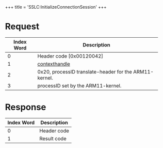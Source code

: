 +++
title = 'SSLC:InitializeConnectionSession'
+++

# Request

| Index Word | Description                                            |
|------------|--------------------------------------------------------|
| 0          | Header code \[0x00120042\]                             |
| 1          | [contexthandle](SSLC:CreateContext "wikilink")         |
| 2          | 0x20, processID translate-header for the ARM11-kernel. |
| 3          | processID set by the ARM11-kernel.                     |

# Response

| Index Word | Description |
|------------|-------------|
| 0          | Header code |
| 1          | Result code |
